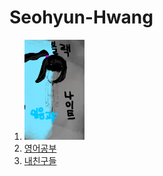 # Seohyun-Hwang

<html>

<body>
<ol>
  <li><a href="1.html"><img src="블랙나이트_표지.png" width="20%"></a></li>
  <li><a href="2.html">영어공부</a></li>
  <li><a href="3.html">내친구들</a></li>
</ol>

<style>
border-collapse:collapse;
table-layout:fixed;
</sytle>

</body>
</html>
